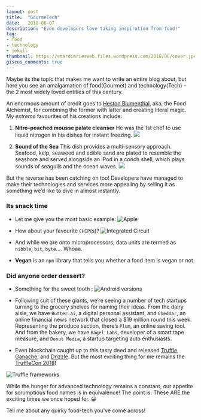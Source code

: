 ```yaml
---
layout: post
title:  "GourmeTech"
date:   2018-06-07
description: "Even developers love taking inspiration from food!"
tag:
- food 
- technology
- jekyll
thumbnail: https://stardiariesweb.files.wordpress.com/2018/06/cover.jpeg
giscus_comments: true
---
```


Maybe its the topic that makes me want to write an entire blog about, but here you see an amalgamation of food(Gourmet) and technology(Tech) – the 2 most widely loved entities of this century.

An enormous amount of credit goes to [Heston Blumenthal](http://www.thefatduck.co.uk/), aka, the Food Alchemist, for combining the former with latter and creating literal magic. My *extreme* favourites of his creations include:

1. **Nitro-poached mousse palate cleanser** 
He was the 1st chef to use liquid nitrogen in his dishes for instant freezing.
![](https://sm.askmen.com/askmen_in/photo/default/askmen-molecular-gastronomy-featured_zc9a.jpg)

2. **Sound of the Sea**
This dish provides a multi-sensory approach. Seafood, kelp, seaweed and edible sand are plated to resemble the seashore and served alongside an iPod in a conch shell, which plays sounds of seagulls and the ocean waves.
![](https://www.theworlds50best.com/filestore/Australia/Sound-of-sea-Heston.jpg)

But the reverse has been catching on too! Developers have managed to make their technologies and services more appealing by selling it as something we’d like to dive in almost instantly.

### Its snack time

- Let me give you the most basic example:
![](https://stardiariesweb.files.wordpress.com/2018/06/apple.jpeg "Apple")

- How about your favourite `CHIP`(s)?
![](https://stardiariesweb.files.wordpress.com/2018/06/chip.jpeg "Integrated Circuit")

- And while we are onto microprocessors, data units are termed as `nibble`, `bit`, `byte`…. Whoaa.

- **Vegan** is an `npm` library that tells you whether a food item is vegan or not.

### Did anyone order dessert?

- Something for the sweet tooth :
![](https://www.jsys.co/wp-content/uploads/2017/02/Android-Versions.jpg "Android versions")

- Following suit of these giants, we’re seeing a number of tech startups turning to the grocery shelves for naming their ideas. From the dairy aisle, we have `Butter.ai`, a digital personal assistant, and `Cheddar`, an online financial news network that closed a $19 million round this week. Representing the produce section, there’s `Plum`, an online saving tool. And from the bakery, we have `Bagel Labs`, developer of a smart tape measure, and `Donut Media`, a startup targeting auto enthusiasts.

- Even blockchain caught up to this tasty deed and released [Truffle](http://truffleframework.com/), [Ganache](http://truffleframework.com/ganache/), and [Drizzle](http://truffleframework.com/docs/drizzle/getting-started). But the most exciting thing for me remains the [TruffleCon 2018](http://truffleframework.com/trufflecon2018)!

![](https://stardiariesweb.files.wordpress.com/2018/06/drizzle.png?w=131&h=185 "Truffle frameworks")

While the hunger for advanced technology remains a constant, our appetite for scrumptious food names is in equivalence! The point is: These ARE the exciting times we once hoped for. 😀

Tell me about any quirky food-tech you've come across!
